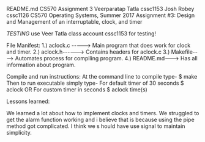 README.md
CS570 Assignment 3
Veerparatap Tatla cssc1153
Josh Robey cssc1126
CS570 Operating Systems, Summer 2017
Assignment #3: Design and Management of an interruptable, clock, and timer

*TESTING* use Veer Tatla class account cssc1153 for testing!

File Manifest:
1.) aclock.c -----> Main program that does work for clock and timer.
2.) aclock.h------> Contains headers for aclock.c
3.) Makefile----> Automates process for compiling program. 
4.) README.md---> Has all information about program.

Compile and run instructions:
At the command line to compile type-
$ make
Then to run executable simply type-
For default timer of 30 seconds
$ aclock
OR
For custom timer in seconds
$ aclock time(s) 

Lessons learned:

We learned a lot about how to implement clocks and timers. We 
struggled to get the alarm function working and i believe that is 
because using the pipe method got complicated. I think we s
hould have use signal to maintain simplicity.
